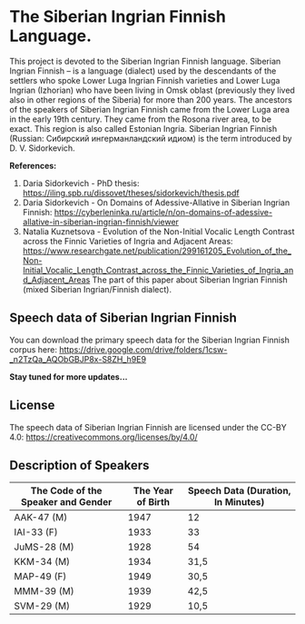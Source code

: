 # The Siberian Ingrian Finnish Language. 
This project is devoted to the Siberian Ingrian Finnish language. Siberian Ingrian Finnish – is a language (dialect) used by the descendants of the settlers who spoke Lower Luga Ingrian Finnish varieties and Lower Luga Ingrian (Izhorian) who have been living in Omsk oblast (previously they lived also in other regions of the Siberia) for more than 200 years. The ancestors of the speakers of Siberian Ingrian Finnish came from the Lower Luga area in the early 19th century. They came from the Rosona river area, to be exact. This region is also called Estonian Ingria. Siberian Ingrian Finnish (Russian: Сибирский ингерманландский идиом) is the term introduced by D. V. Sidorkevich.

**References:**
1. Daria Sidorkevich - PhD thesis: https://iling.spb.ru/dissovet/theses/sidorkevich/thesis.pdf
2. Daria Sidorkevich - On Domains of Adessive-Allative in Siberian Ingrian Finnish: https://cyberleninka.ru/article/n/on-domains-of-adessive-allative-in-siberian-ingrian-finnish/viewer
3. Natalia Kuznetsova - Evolution of the Non-Initial Vocalic Length Contrast across the Finnic Varieties of Ingria and Adjacent Areas: https://www.researchgate.net/publication/299161205_Evolution_of_the_Non-Initial_Vocalic_Length_Contrast_across_the_Finnic_Varieties_of_Ingria_and_Adjacent_Areas
The part of this paper about Siberian Ingrian Finnish (mixed Siberian Ingrian/Finnish dialect).

## Speech data of Siberian Ingrian Finnish

You can download the primary speech data for the Siberian Ingrian Finnish corpus here: 
https://drive.google.com/drive/folders/1csw-_n2TzQa_AQObGBJP8x-S8ZH_h9E9

**Stay tuned for more updates...**

## License

The speech data of Siberian Ingrian Finnish are licensed under the CC-BY 4.0: https://creativecommons.org/licenses/by/4.0/

## Description of Speakers

|The Code of the Speaker and Gender| The Year of Birth| Speech Data (Duration, In Minutes)|
|---|---|---|
|AAK-47 (M)|1947|12|
|IAI-33 (F)|1933|33|
|JuMS-28 (M)|1928|54|
|KKM-34 (M)|1934|31,5|
|MAP-49 (F)|1949|30,5|
|MMM-39 (M)|1939|42,5|
|SVM-29 (M)|1929|10,5|
